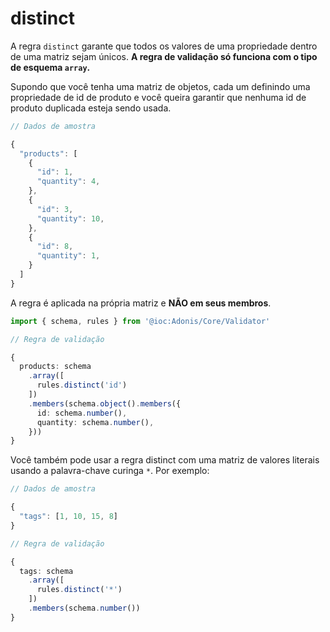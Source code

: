 # distinct

A regra `distinct` garante que todos os valores de uma propriedade dentro de uma matriz sejam únicos. **A regra de validação só funciona com o tipo de esquema `array`.**

Supondo que você tenha uma matriz de objetos, cada um definindo uma propriedade de id de produto e você queira garantir que nenhuma id de produto duplicada esteja sendo usada.

```ts
// Dados de amostra

{
  "products": [
    {
      "id": 1,
      "quantity": 4,
    },
    {
      "id": 3,
      "quantity": 10,
    },
    {
      "id": 8,
      "quantity": 1,
    }
  ]
}
```

A regra é aplicada na própria matriz e **NÃO em seus membros**.

```ts {7-9}
import { schema, rules } from '@ioc:Adonis/Core/Validator'

// Regra de validação

{
  products: schema
    .array([
      rules.distinct('id')
    ])
    .members(schema.object().members({
      id: schema.number(),
      quantity: schema.number(),
    }))
}
```

Você também pode usar a regra distinct com uma matriz de valores literais usando a palavra-chave curinga `*`. Por exemplo:

```ts
// Dados de amostra

{
  "tags": [1, 10, 15, 8]
}
```

```ts {5-7}
// Regra de validação

{
  tags: schema
    .array([
      rules.distinct('*')
    ])
    .members(schema.number())
}
```
